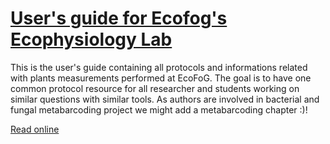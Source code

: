# [User's guide for Ecofog's Ecophysiology Lab](https://GitHubID.github.io/Repository//index.html)

This is the user's guide containing all protocols and informations related with plants measurements performed at EcoFoG.
The goal is to have one common protocol resource for all researcher and students working on similar questions with similar tools.
As authors are involved in bacterial and fungal metabarcoding project we might add a metabarcoding chapter :)!

[Read online](https://lafontrapnouiltristan.github.io/EcoPhyCofoG_guide/)
